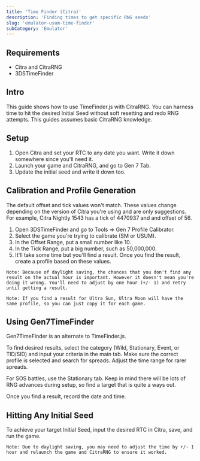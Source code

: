 ```yaml
---
title: 'Time Finder (Citra)'
description: 'Finding times to get specific RNG seeds'
slug: 'emulator-usum-time-finder'
subCategory: 'Emulator'
---
```


## Requirements

- Citra and CitraRNG
- 3DSTimeFinder

## Intro

This guide shows how to use TimeFinder.js with CitraRNG. You can harness time to hit the desired Initial Seed without soft resetting and redo RNG attempts. This guides assumes basic CitraRNG knowledge.

## Setup

1. Open Citra and set your RTC to any date you want. Write it down somewhere since you'll need it.
1. Launch your game and CitraRNG, and go to Gen 7 Tab.
1. Update the initial seed and write it down too.

## Calibration and Profile Generation

The default offset and tick values won't match. These values change depending on the version of Citra you're using and are only suggestions. For example, Citra Nightly 1543 has a tick of 4470937 and and offset of 56.

1. Open 3DSTimeFinder and go to Tools => Gen 7 Profile Calibrator.
1. Select the game you're trying to calibrate (SM or USUM).
1. In the Offset Range, put a small number like 10.
1. In the Tick Range, put a big number, such as 50,000,000.
1. It'll take some time but you'll find a result. Once you find the result, create a profile based on these values.

```
Note: Because of daylight saving, the chances that you don't find any result on the actual hour is important. However it doesn't mean you're doing it wrong. You'll need to adjust by one hour (+/- 1) and retry until getting a result.
```

```
Note: If you find a result for Ultra Sun, Ultra Moon will have the same profile, so you can just copy it for each game.
```

## Using Gen7TimeFinder

Gen7TimeFinder is an alternate to TimeFinder.js.

To find desired results, select the category (Wild, Stationary, Event, or TID/SID) and input your criteria in the main tab. Make sure the correct profile is selected and search for spreads. Adjust the time range for rarer spreads.

For SOS battles, use the Stationary tab. Keep in mind there will be lots of RNG advances during setup, so find a target that is quite a ways out.

Once you find a result, record the date and time.

## Hitting Any Initial Seed

To achieve your target Initial Seed, input the desired RTC in Citra, save, and run the game.

```
Note: Due to daylight saving, you may need to adjust the time by +/- 1 hour and relaunch the game and CitraRNG to ensure it worked.
```
